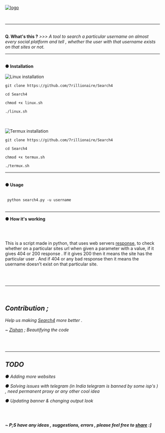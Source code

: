 <a href="https://github.com/7rillionaire/Search4"><img src="https://i.ibb.co/TWvY84p/Pics-Art-12-01-03-29-17-1.png" alt="logo"></a>

<br> 
<hr>  
<br>
<b>Q. What's this ?</b>
<i> >>> A tool to search a particular username on almost every social platform and tell , whether the user with that username exists on that sites or not.
</i> 

<hr>
<br>
<b>● Installation</b>
<br>
<br>
<img src="https://i.ibb.co/NLPFMW2/Pics-Art-12-01-03-40-15-1.jpg" alt="Linux installation"> 

<br> 


 ```
git clone https://github.com/7rillionaire/Search4

cd Search4

chmod +x linux.sh

./linux.sh

```

<br>
<br>

<img src="https://i.ibb.co/LSTxXBc/Pics-Art-12-01-03-40-15-3.jpg" alt="Termux installation">

<br> 

```
git clone https://github.com/7rillionaire/Search4

cd Search4

chmod +x termux.sh

./termux.sh

```
<hr> 

<br> 
<b>● Usage</b>
<br> <br> 

<br> 
<code> python search4.py -u username </code> 

<br>
<br> 

<hr> 

<b>● How it's working</b> 

<br>
<br> 

This is a script made in python, that uses web servers [response](https://developer.mozilla.org/en-US/docs/Web/HTTP/Status), to check whether on a particular sites url when given a parameter with a value, if it gives 404 or 200 response . If it gives 200 then it means the site has the particular user . And if 404 or any bad response then it means the username doesn’t exist on that particular site.


<br> 
<br>
<hr> 
<br> 
<i>

## Contribution ;

<i> Help us making [Search4]( https://github.com/7rillionaire/Search4) more better . </i>

~ [Zishan](https://github.com/ZishanAdThandar/) ; Beautifying the code

<br>
<br>
<hr>

## TODO

● Adding more websites

● Solving issues with telegram (in India telegram is banned by some isp's ) , need permanent proxy or any other cool idea

● Updating banner & changing output look

<br>
<br>

<b>~ P;S have any ideas , suggestions, errors , please feel free to [share]( https://github.com/7rillionaire/Search4/issues) :] </i></b>
